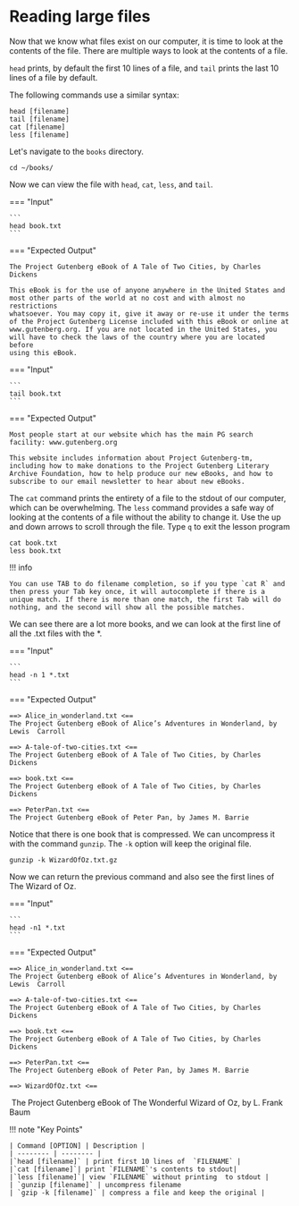 # Reading large files

Now that we know what files exist on our computer, it is time to look at the contents of the file. There are multiple ways to look at the contents of a file. 

`head` prints, by default the first 10 lines of a file, and `tail` prints the last 10 lines of a file by default. 





The following commands use a similar syntax:

```
head [filename]
tail [filename]
cat [filename]
less [filename]
```




Let's navigate to the `books` directory. 



```
cd ~/books/
```



Now we can view the file with `head`, `cat`, `less`, and `tail`.

=== "Input"

	```
	head book.txt
	```

=== "Expected Output"

	The Project Gutenberg eBook of A Tale of Two Cities, by Charles Dickens

	This eBook is for the use of anyone anywhere in the United States and
	most other parts of the world at no cost and with almost no restrictions
	whatsoever. You may copy it, give it away or re-use it under the terms
	of the Project Gutenberg License included with this eBook or online at
	www.gutenberg.org. If you are not located in the United States, you
	will have to check the laws of the country where you are located before
	using this eBook.


=== "Input"

	```
	tail book.txt
	```

=== "Expected Output"

	Most people start at our website which has the main PG search
	facility: www.gutenberg.org
	
	This website includes information about Project Gutenberg-tm,
	including how to make donations to the Project Gutenberg Literary
	Archive Foundation, how to help produce our new eBooks, and how to
	subscribe to our email newsletter to hear about new eBooks.
	
		
The `cat` command prints the entirety of a file to the stdout of our 	computer, which can be overwhelming. The `less` command provides a safe way of looking at the contents of a file without the ability to change it. Use the up and down arrows to scroll through the file. Type `q` to exit the lesson program
	

```
cat book.txt
less book.txt
```

!!! info

	You can use TAB to do filename completion, so if you type `cat R` and then press your Tab key once, it will autocomplete if there is a unique match. If there is more than one match, the first Tab will do nothing, and the second will show all the possible matches.


We can see there are a lot more books, and we can look at the first line of all the .txt files with the *. 


=== "Input"

	```
	head -n 1 *.txt
	```


=== "Expected Output"


	==> Alice_in_wonderland.txt <==
	﻿The Project Gutenberg eBook of Alice’s Adventures in Wonderland, by Lewis 	Carroll
	
	==> A-tale-of-two-cities.txt <==
	﻿The Project Gutenberg eBook of A Tale of Two Cities, by Charles Dickens
	
	==> book.txt <==
	﻿The Project Gutenberg eBook of A Tale of Two Cities, by Charles Dickens
	
	==> PeterPan.txt <==
	﻿The Project Gutenberg eBook of Peter Pan, by James M. Barrie
	
	
	
	
Notice that there is one book that is compressed. We can uncompress it with the command `gunzip`. The `-k` option will keep the original file. 

```
gunzip -k WizardOfOz.txt.gz
```

Now we can return the previous command and also see the first lines of The Wizard of Oz. 


=== "Input"

	```
	head -n1 *.txt
	```

=== "Expected Output"

	==> Alice_in_wonderland.txt <==
	﻿The Project Gutenberg eBook of Alice’s Adventures in Wonderland, by Lewis 	Carroll
	
	==> A-tale-of-two-cities.txt <==
	﻿The Project Gutenberg eBook of A Tale of Two Cities, by Charles Dickens
	
	==> book.txt <==
	﻿The Project Gutenberg eBook of A Tale of Two Cities, by Charles Dickens
	
	==> PeterPan.txt <==
	﻿The Project Gutenberg eBook of Peter Pan, by James M. Barrie
	
	==> WizardOfOz.txt <==
﻿	The Project Gutenberg eBook of The Wonderful Wizard of Oz, by L. Frank Baum






!!! note "Key Points"

	| Command [OPTION] | Description |
	| -------- | -------- | 
	|`head [filename]` | print first 10 lines of  `FILENAME` | 
	|`cat [filename]`| print `FILENAME`'s contents to stdout|
	|`less [filename]`| view `FILENAME` without printing  to stdout |
	| `gunzip [filename]` | uncompress filename
	| `gzip -k [filename]` | compress a file and keep the original |
